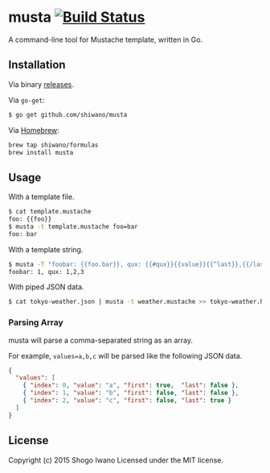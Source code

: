 # musta [![Build Status](https://secure.travis-ci.org/shiwano/musta.png?branch=master)](http://travis-ci.org/shiwano/musta)

A command-line tool for Mustache template, written in Go.

## Installation

Via binary [releases](https://github.com/shiwano/musta/releases).

Via `go-get`:

```bash
$ go get github.com/shiwano/musta
```

Via [Homebrew](http://brew.sh/):

```bash
brew tap shiwano/formulas
brew install musta
```

## Usage

With a template file.

```bash
$ cat template.mustache
foo: {{foo}}
$ musta -t template.mustache foo=bar
foo: bar
```

With a template string.

```bash
$ musta -T "foobar: {{foo.bar}}, qux: {{#qux}}{{value}}{{^last}},{{/last}}{{/qux}}" foo.bar=1 qux=1,2,3
foobar: 1, qux: 1,2,3
```

With piped JSON data.

```bash
$ cat tokyo-weather.json | musta -t weather.mustache >> tokyo-weather.html
```

### Parsing Array

musta will parse a comma-separated string as an array.

For example, `values=a,b,c` will be parsed like the following JSON data.

```json
{
  "values": [
    { "index": 0, "value": "a", "first": true,  "last": false },
    { "index": 1, "value": "b", "first": false, "last": false },
    { "index": 2, "value": "c", "first": false, "last": true }
  ]
}
```

## License

Copyright (c) 2015 Shogo Iwano
Licensed under the MIT license.
